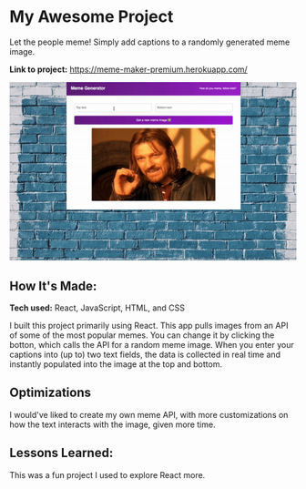 # My Awesome Project
Let the people meme! Simply add captions to a randomly generated meme image.

**Link to project:** https://meme-maker-premium.herokuapp.com/

![](https://github.com/AdamRathbun/meme-maker/blob/master/meme-maker.gif)

## How It's Made:

**Tech used:** React, JavaScript, HTML, and CSS

I built this project primarily using React. This app pulls images from an API of some of the most popular memes. You can change it by clicking the botton, which calls the API for a random meme image. When you enter your captions into (up to) two text fields, the data is collected in real time and instantly populated into the image at the top and bottom. 

## Optimizations

I would've liked to create my own meme API, with more customizations on how the text interacts with the image, given more time.

## Lessons Learned:

This was a fun project I used to explore React more.
